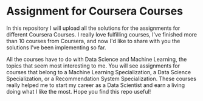# Assignment for Coursera Courses
In this repository I will upload all the solutions for the assignments for different Coursera Courses. I really love fulfilling courses, I've finished more than 10 courses from Coursera, and now I'd like to share with you the solutions I've been implementing so far.

All the courses have to do with Data Science and Machine Learning, the topics that seem most interesting to me. You will see assignments for courses that belong to a Machine Learning Specialization, a Data Science Specialization, or a Recommendation System Specialization. These courses really helped me to start my career as a Data Scientist and earn a living doing what I like the most. Hope you find this repo useful!
